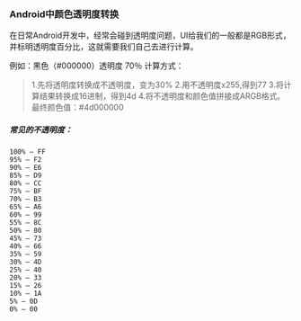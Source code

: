 ### Android中颜色透明度转换

在日常Android开发中，经常会碰到透明度问题，UI给我们的一般都是RGB形式，
并标明透明度百分比，这就需要我们自己去进行计算。 

例如：黑色（#000000）透明度 70％ 
计算方式：

> 1.先将透明度转换成不透明度，变为30%
> 2.用不透明度x255,得到77
> 3.将计算结果转换成16进制，得到4d
> 4.将不透明度和颜色值拼接成ARGB格式。最终颜色值：#4d000000

##### 常见的不透明度：

```
100% — FF
95% — F2
90% — E6
85% — D9
80% — CC
75% — BF
70% — B3
65% — A6
60% — 99
55% — 8C
50% — 80
45% — 73
40% — 66
35% — 59
30% — 4D
25% — 40
20% — 33
15% — 26
10% — 1A
5% — 0D
0% — 00
```


